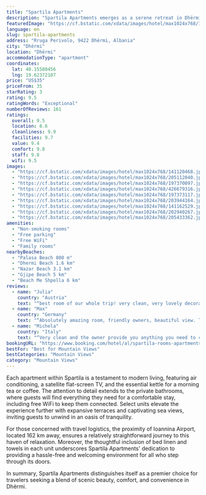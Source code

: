 ```yaml
---
title: "Spartila Apartments"
description: "Spartila Apartments emerges as a serene retreat in Dhërmi, boasting breathtaking mountain vistas and a prime location just moments away from the pristine shores of Palasa and Dhermi Beaches."
featuredImage: "https://cf.bstatic.com/xdata/images/hotel/max1024x768/141120468.jpg?k=ff2c7e223c0907f05b6c016584286c3385c6cba56e75e373c1e574bdc2c2ea18&o=&hp=1"
language: en
slug: spartila-apartments
address: "Rruga Perivolo, 9422 Dhërmi, Albania"
city: "Dhërmi"
location: "Dhërmi"
accommodationType: "apartment"
coordinates:
  lat: 40.15580456
  lng: 19.62372107
price: "US$35"
priceFrom: 35
starRating: 3
rating: 9.5
ratingWords: "Exceptional"
numberOfReviews: 161
ratings:
  overall: 9.5
  location: 8.6
  cleanliness: 9.9
  facilities: 9.7
  value: 9.4
  comfort: 9.8
  staff: 9.8
  wifi: 9.5
images:
  - "https://cf.bstatic.com/xdata/images/hotel/max1024x768/141120468.jpg?k=ff2c7e223c0907f05b6c016584286c3385c6cba56e75e373c1e574bdc2c2ea18&o=&hp=1"
  - "https://cf.bstatic.com/xdata/images/hotel/max1024x768/205112040.jpg?k=35bbe8aee0530a31ae69ffa4944fe33f8347896576dfb134a5184ad33c5f972f&o=&hp=1"
  - "https://cf.bstatic.com/xdata/images/hotel/max1024x768/197370097.jpg?k=836daeae7a52f085d18548e3fb24a66f1765fa931141120e1124546efe3f37bf&o=&hp=1"
  - "https://cf.bstatic.com/xdata/images/hotel/max1024x768/426679316.jpg?k=2224e0dece1a81decf4c252e18b76412df66a51bbe18d47257290eb98dd09bcb&o=&hp=1"
  - "https://cf.bstatic.com/xdata/images/hotel/max1024x768/197373117.jpg?k=ce56230780a7c07982e2850ceb68cc352606f7a00c2091e1e77d1104d9310b39&o=&hp=1"
  - "https://cf.bstatic.com/xdata/images/hotel/max1024x768/203944164.jpg?k=c93db8b5633dd809406685f7e37dcafd38a83a4d53f18253dc0fb8f0b0e416f7&o=&hp=1"
  - "https://cf.bstatic.com/xdata/images/hotel/max1024x768/141162529.jpg?k=76171969e18c27dd798635877618f176c781ea4b9d1b8073e2950e5eba1046d3&o=&hp=1"
  - "https://cf.bstatic.com/xdata/images/hotel/max1024x768/202940267.jpg?k=c9bf13e61321817a86770da5f98a87b8545851886479d8a75339c08b01cb7359&o=&hp=1"
  - "https://cf.bstatic.com/xdata/images/hotel/max1024x768/205433362.jpg?k=6f1fdc5b425f25d8d7e74f4128d59ac9d2aa0af937920be5990feed18e5760f2&o=&hp=1"
amenities:
  - "Non-smoking rooms"
  - "Free parking"
  - "Free WiFi"
  - "Family rooms"
nearbyBeaches:
  - "Palasa Beach 800 m"
  - "Dhermi Beach 1.6 km"
  - "Nazar Beach 3.1 km"
  - "Gjipe Beach 5 km"
  - "Beach Me Shpella 6 km"
reviews:
  - name: "Julia"
    country: "Austria"
    text: "“best room of our whole trip! very clean, very lovely decorated, amazing view with two balconys, clean and modern bathroom, access to kitchen, our stay here was great, it is just a pity it only lasted for two nights”"
  - name: "Max"
    country: "Germany"
    text: "“Absolutely amazing room, friendly owners, beautiful view. There even is a shared kitchen with everything you need.”"
  - name: "Michela"
    country: "Italy"
    text: "“Very clean and the owner provide you anything you need to cook. New furniture”"
bookingURL: "https://www.booking.com/hotel/al/spartila-rooms-apartments-1.en-gb.html?aid=8035640"
bestFor: "Best for Mountain Views"
bestCategories: "Mountain Views"
category: "Mountain Views"
---
```


Each apartment within Spartila is a testament to modern living, featuring air conditioning, a satellite flat-screen TV, and the essential kettle for a morning tea or coffee. The attention to detail extends to the private bathrooms, where guests will find everything they need for a comfortable stay, including free WiFi to keep them connected. Select units elevate the experience further with expansive terraces and captivating sea views, inviting guests to unwind in an oasis of tranquility.

For those concerned with travel logistics, the proximity of Ioannina Airport, located 162 km away, ensures a relatively straightforward journey to this haven of relaxation. Moreover, the thoughtful inclusion of bed linen and towels in each unit underscores Spartila Apartments' dedication to providing a hassle-free and welcoming environment for all who step through its doors.

In summary, Spartila Apartments distinguishes itself as a premier choice for travelers seeking a blend of scenic beauty, comfort, and convenience in Dhërmi.